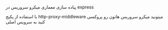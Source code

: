 
پیاده سازی معماری میکرو سروریس در express

با استفاده از پکیج http-proxy-middleware میتونید میکرو سروریس هاتون رو پروکسی کنید به سرویس اصلی 
